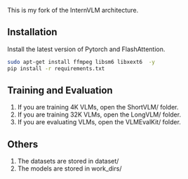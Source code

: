 This is my fork of the InternVLM architecture.

## Installation

Install the latest version of Pytorch and FlashAttention.

```bash
sudo apt-get install ffmpeg libsm6 libxext6  -y
pip install -r requirements.txt
```

## Training and Evaluation

1. If you are training 4K VLMs, open the ShortVLM/ folder.
2. If you are training 32K VLMs, open the LongVLM/ folder.
3. If you are evaluating VLMs, open the VLMEvalKit/ folder.

## Others

1. The datasets are stored in dataset/
2. The models are stored in work_dirs/